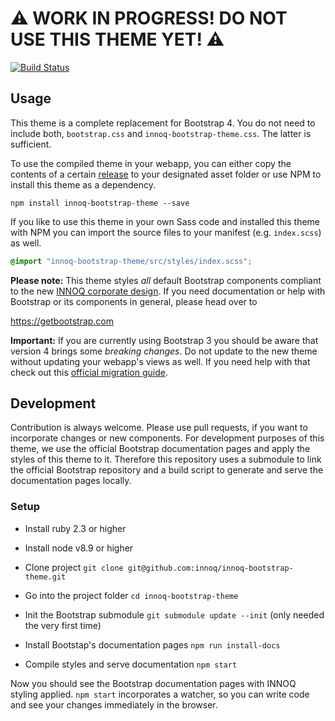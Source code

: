 # ⚠️ WORK IN PROGRESS! DO NOT USE THIS THEME YET! ⚠️

[![Build Status](https://travis-ci.org/innoq/innoq-bootstrap-theme.svg?branch=master)](https://travis-ci.org/innoq/innoq-bootstrap-theme)

## Usage

This theme is a complete replacement for Bootstrap 4. You do not need to include
both, `bootstrap.css` and `innoq-bootstrap-theme.css`. The latter is sufficient.

To use the compiled theme in your webapp, you can either copy the contents of a
certain [release](https://github.com/innoq/innoq-bootstrap-theme/releases) to
your designated asset folder or use NPM to install this theme as a dependency.

    npm install innoq-bootstrap-theme --save

If you like to use this theme in your own Sass code and installed this theme
with NPM you can import the source files to your manifest (e.g. `index.scss`)
as well.

```scss
@import "innoq-bootstrap-theme/src/styles/index.scss";
```

**Please note:** This theme styles _all_ default Bootstrap components compliant
to the new [INNOQ corporate design](https://innoq.github.io/innoq-styleguide).
If you need documentation or help with Bootstrap or its components in general,
please head over to

<https://getbootstrap.com>

**Important:** If you are currently using Bootstrap 3 you should be aware that
version 4 brings some *breaking changes*. Do not update to the new theme without
updating your webapp's views as well. If you need help with that check out this
[official migration guide](https://getbootstrap.com/docs/4.0/migration/).


## Development

Contribution is always welcome. Please use pull requests, if you want to
incorporate changes or new components. For development purposes of this theme,
we use the official Bootstrap documentation pages and apply the styles of this
theme to it. Therefore this repository uses a submodule to link the official
Bootstrap repository and a build script to generate and serve the documentation
pages locally.

### Setup

* Install ruby 2.3 or higher
* Install node v8.9 or higher

* Clone project `git clone git@github.com:innoq/innoq-bootstrap-theme.git`
* Go into the project folder `cd innoq-bootstrap-theme`
* Init the Bootstrap submodule `git submodule update --init` (only needed the
  very first time)
* Install Bootstap's documentation pages `npm run install-docs`
* Compile styles and serve documentation `npm start`

Now you should see the Bootstrap documentation pages with INNOQ styling applied.
`npm start` incorporates a watcher, so you can write code and see your
changes immediately in the browser.
